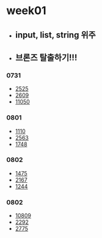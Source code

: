 # week01

- ## input, list, string 위주
- ## 브론즈 탈출하기!!!

### 0731

- [2525](https://www.acmicpc.net/problem/2525)
- [2609](https://www.acmicpc.net/problem/2609)
- [11050](https://www.acmicpc.net/problem/11050)

### 0801

- [1110](https://www.acmicpc.net/problem/1110)
- [2563](https://www.acmicpc.net/problem/2563)
- [1748](https://www.acmicpc.net/problem/1748)

### 0802

- [1475](https://www.acmicpc.net/problem/1475)
- [2167](https://www.acmicpc.net/problem/2167)
- [1244](https://www.acmicpc.net/problem/1244)

### 0802

- [10809](https://www.acmicpc.net/problem/10809)
- [2292](https://www.acmicpc.net/problem/2292)
- [2775](https://www.acmicpc.net/problem/2775)